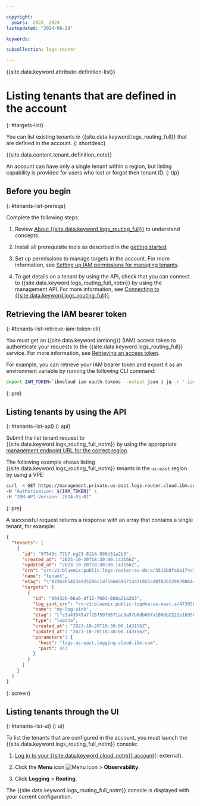 ```yaml
---

copyright:
  years:  2023, 2024
lastupdated: "2024-08-29"

keywords:

subcollection: logs-router

---
```


{{site.data.keyword.attribute-definition-list}}

# Listing tenants that are defined in the account
{: #targets-list}

You can list existing tenants in {{site.data.keyword.logs_routing_full}} that are defined in the account.
{: shortdesc}

{{site.data.content.tenant_definition_note}}

An account can have only a single tenant within a region, but listing capability is provided for users who lost or forgot their tenant ID.
{: tip}


## Before you begin
{: #tenants-list-prereqs}

Complete the following steps:

1. Review [About {{site.data.keyword.logs_routing_full}}](/docs/logs-router?topic=logs-router-about) to understand concepts.

2. Install all prerequisite tools as described in the [getting started](/docs/logs-router?topic=logs-router-getting-started&interface=ui#getting-started-before-you-begin-2).

3. Set up permissions to manage targets in the account. For more information, see [Setting up IAM permissions for managing tenants](/docs/logs-router?topic=logs-router-tenant-iam-permissions).

4. To get details on a tenant by using the API, check that you can connect to {{site.data.keyword.logs_routing_full_notm}} by using the management API. For more information, see [Connecting to {{site.data.keyword.logs_routing_full}}](/docs/logs-router?topic=logs-router-about#about_connecting).



## Retrieving the IAM bearer token
{: #tenants-list-retrieve-iam-token-cli}

You must get an {{site.data.keyword.iamlong}} (IAM) access token to authenticate your requests to the {{site.data.keyword.logs_routing_full}} service. For more information, see [Retrieving an access token](/docs/logs-router?topic=logs-router-retrieve-access-token).

For example, you can retrieve your IAM bearer token and export it as an environment variable by running the following CLI command:

```sh
export IAM_TOKEN=`ibmcloud iam oauth-tokens --output json | jq -r '.iam_token'`
```
{: pre}


## Listing tenants by using the API
{: #tenants-list-api}
{: api}

Submit the list tenant request to {{site.data.keyword.logs_routing_full_notm}} by using the appropriate [management endpoint URL for the correct region](/docs/logs-router?topic=logs-router-endpoints).

The following example shows listing {{site.data.keyword.logs_routing_full_notm}} tenants in the `us-east` region by using a VPE:

```sh
curl -X GET https://management.private.us-east.logs-router.cloud.ibm.com:443/v1/tenants \
-H "Authorization: ${IAM_TOKEN}" \
-H "IBM-API-Version: 2024-03-01"
```
{: pre}

A successful request returns a response with an array that contains a single tenant, for example:

```json
{
  "tenants": [
    {
      "id": "97543c-77b7-eg23-8114-999b31a2b3",
      "created_at": "2023-10-20T18:30:00.143156Z",
      "updated_at": "2023-10-20T18:30:00.143156Z",
      "crn": "crn:v1:bluemix:public:logs-router:eu-de:a/3516b8fa0a174a71899f5affa4f18d78:3517d2ed-9429-af34-ad52-34278391cbc8::",
      "name": "tenant",
      "etag": "\"822b4b5423e225206c1d75666595714a11925cd0f82b229839864443d6c3c049\"",
      "targets": [
        {
          "id": "86432b-66a6-df12-7003-888a21a2b3",
          "log_sink_crn": "rn:v1:bluemix:public:logdna:us-east:a/473958g47b35f95747:48b580c-34ad-c985-1g2g-e1g75b71a2b3::",
          "name": "my-log-sink",
          "etag": "\"c3a43545a7f2675970671ac3a57b8db067a1866b2222e1b950ee8da612e347c6\"",
          "type": "logdna",
          "created_at": "2023-10-20T18:30:00.143156Z",
          "updated_at": "2023-10-20T18:30:00.143156Z",
          "parameters": {
            "host": "logs.us-east.logging.cloud.ibm.com",
            "port": 443
          }
        }
      ]
    }
  ]
}
```
{: screen}


## Listing tenants through the UI
{: #tenants-list-ui}
{: ui}


To list the tenants that are configured in the account, you must launch the {{site.data.keyword.logs_routing_full_notm}} console:

1. [Log in to your {{site.data.keyword.cloud_notm}} account](https://cloud.ibm.com/login){: external}.

2. Click the **Menu** icon ![Menu icon](../icons/icon_hamburger.svg "Menu") &gt; **Observability**.

3. Click **Logging** > **Routing**.

The {{site.data.keyword.logs_routing_full_notm}} console is displayed with your current configuration.
